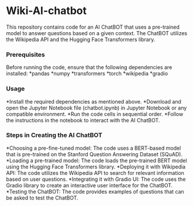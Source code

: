 # Wiki-AI-chatbot
This repository contains code for an AI ChatBOT that uses a pre-trained model to answer questions based on a given context. The ChatBOT utilizes the Wikipedia API and the Hugging Face Transformers library.

### Prerequisites
Before running the code, ensure that the following dependencies are installed:
*pandas
*numpy
*transformers
*torch
*wikipedia
*gradio 

### Usage
*Install the required dependencies as mentioned above.
*Download and open the Jupyter Notebook file (chatbot.ipynb) in Jupyter Notebook or any compatible environment.
*Run the code cells in sequential order.
*Follow the instructions in the notebook to interact with the AI ChatBOT.

### Steps in Creating the AI ChatBOT
*Choosing a pre-fine-tuned model: The code uses a BERT-based model that is pre-trained on the Stanford Question Answering Dataset (SQuAD).
*Loading a pre-trained model: The code loads the pre-trained BERT model using the Hugging Face Transformers library.
*Deploying it with Wikipedia API: The code utilizes the Wikipedia API to search for relevant information based on user questions.
*Integrating it with Gradio UI: The code uses the Gradio library to create an interactive user interface for the ChatBOT.
*Testing the ChatBOT: The code provides examples of questions that can be asked to test the ChatBOT.
